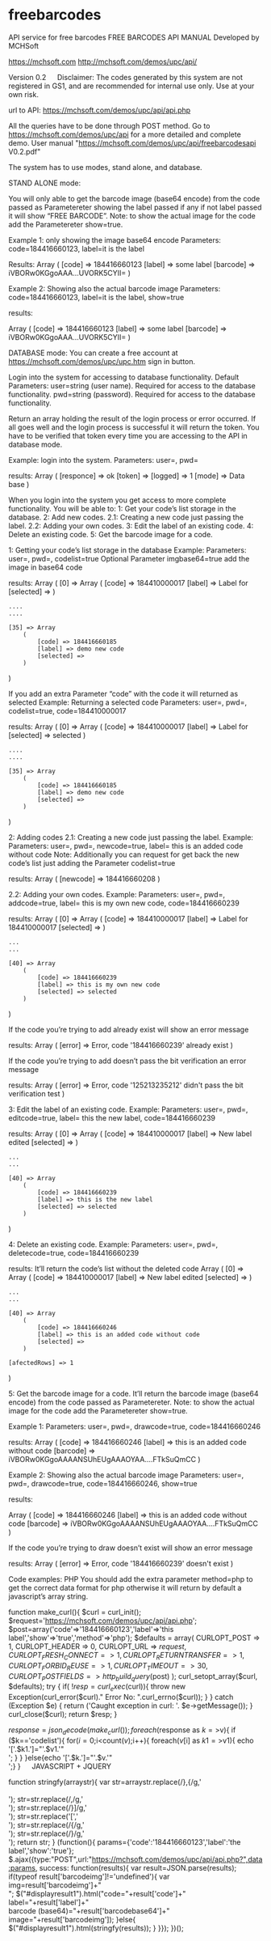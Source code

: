 # freebarcodes
API service for free barcodes
FREE BARCODES API MANUAL
Developed by MCHSoft 
 
https://mchsoft.com
                     http://mchsoft.com/demos/upc/api/


                                      



Version 0.2
 
Disclaimer: The codes generated by this system are not registered in GS1, and are recommended for internal use only. Use at your own risk.

url to API: https://mchsoft.com/demos/upc/api/api.php

All the queries have to be done through POST method.
Go to https://mchsoft.com/demos/upc/api for a more detailed and complete demo.
User manual "https://mchsoft.com/demos/upc/api/freebarcodesapi V0.2.pdf"

The system has to use modes, stand alone, and database.

STAND ALONE  mode:

You will only able to get the barcode image (base64 encode) from the code passed as Parametereter showing the label passed if any if not label passed it will show “FREE BARCODE”.
Note: to show the actual image for the code add the Parametereter show=true.

Example 1: only showing the image base64 encode
Parameters: code=184416660123, label=it is the label

Results:
Array
(
    [code] => 184416660123
    [label] => some label
    [barcode] => iVBORw0KGgoAAA...UVORK5CYII=
)

Example 2: Showing also the actual barcode image 
Parameters: code=184416660123, label=it is the label, show=true

results:

 
Array
(
    [code] => 184416660123
    [label] => some label
    [barcode] => iVBORw0KGgoAAA...UVORK5CYII=
)


DATABASE mode:
You can create a free account at https://mchsoft.com/demos/upc/upc.htm sign in button.

Login into the system for accessing to database functionality.
Default Parameters:
user=string (user name). Required for access to the database functionality.
pwd=string (password). Required for access to the database functionality.

Return an array holding the result of the login process or error occurred.
If all goes well and the login process is successful it will return the token.
You have to be verified that token every time you are accessing to the API in database mode.

Example: login into the system.
Parameters: user=<username>, pwd=<password>

results:
Array
(
    [responce] => ok
    [token] => <yourtoken>
    [logged] => 1
    [mode] => Data base
)

When you login into the system you get access to more complete functionality.
You will be able to:
1: Get your code’s list storage in the database.
2: Add new codes.
	2.1: Creating a new code just passing the label.
	2.2: Adding your own codes.
3: Edit the label of an existing code.
4: Delete an existing code.
5: Get the barcode image for a code.

1: Getting your code’s list storage in the database
Example: 
Parameters: user=<username>, pwd=<password>, codelist=true 
Optional Parameter imgbase64=true add the image in base64 code

results:
Array
(
    [0] => Array
        (
            [code] => 184410000017
            [label] => Label for
            [selected] => 
        )

    ....
	....

    [35] => Array
        (
            [code] => 184416660185
            [label] => demo new code
            [selected] => 
        )

)

If you add an extra Parameter “code” with the code it will returned as selected
Example: Returning a selected code 
Parameters: user=<username>, pwd=<password>, codelist=true, code=184410000017


results:
Array
(
    [0] => Array
        (
            [code] => 184410000017
            [label] => Label for
            [selected] => selected
        )

    ....
	....

    [35] => Array
        (
            [code] => 184416660185
            [label] => demo new code
            [selected] => 
        )

)


2: Adding codes
2.1: Creating a new code just passing the label.
Example: 
Parameters: user=<username>, pwd=<password>, newcode=true, label= this is an added code without code
Note: Additionally you can request for get back the new code’s list just adding the Parameter codelist=true
 

results:
Array
(
    [newcode] => 184416660208
)

2.2: Adding your own codes.
Example:
Parameters: user=<username>, pwd=<password>, addcode=true, label= this is my own new code, code=184416660239
 
results:
Array
(
    [0] => Array
        (
            [code] => 184410000017
            [label] => Label for 184410000017
            [selected] => 
        )

    ...
	...
	
    [40] => Array
        (
            [code] => 184416660239
            [label] => this is my own new code
            [selected] => selected
        )
)

If the code you’re trying to add already exist will show an error message

results:
Array
(
    [error] => Error, code '184416660239' already exist
)

If the code you’re trying to add doesn’t pass the bit verification an error message 

results:
Array
(
    [error] => Error, code '125213235212' didn't pass the bit verification test
)


3: Edit the label of an existing code.
Example: 
Parameters: user=<username>, pwd=<password>, editcode=true, label= this the new label, code=184416660239

results:
Array
(
    [0] => Array
        (
            [code] => 184410000017
            [label] => New label edited
            [selected] => 
        )

	...
	...
	
    [40] => Array
        (
            [code] => 184416660239
            [label] => this is the new label
            [selected] => selected
        )

)




4: Delete an existing code.
Example: 
Parameters: user=<username>, pwd=<password>, deletecode=true, code=184416660239

results: It’ll return the code’s list without the deleted code
Array
(
    [0] => Array
        (
            [code] => 184410000017
            [label] => New label edited
            [selected] => 
        )

	...
	...
	
    [40] => Array
        (
            [code] => 184416660246
            [label] => this is an added code without code
            [selected] => 
        )

    [afectedRows] => 1

)

5: Get the barcode image for a code.
It’ll return the barcode image (base64 encode) from the code passed as Parametereter. 
Note: to show the actual image for the code add the Parametereter show=true.

Example 1: 
Parameters: user=<username>, pwd=<password>, drawcode=true, code=184416660246

results: 
Array
(
    [code] => 184416660246
    [label] => this is an added code without code
    [barcode] => iVBORw0KGgoAAAANSUhEUgAAAOYAA....FTkSuQmCC
)

Example 2: Showing also the actual barcode image
Parameters: user=<username>, pwd=<password>, drawcode=true, code=184416660246, show=true

results: 

 


Array
(
    [code] => 184416660246
    [label] => this is an added code without code
    [barcode] => iVBORw0KGgoAAAANSUhEUgAAAOYAA....FTkSuQmCC
)

If the code you’re trying to draw doesn’t exist will show an error message

results:
Array
(
    [error] => Error, code '184416660239' doesn't exist
)

Code examples:
PHP
You should add the extra parameter method=php to get the correct data format for php otherwise it will return by default a javascript’s array string.

function make_curl(){
    $curl = curl_init();
    $request='https://mchsoft.com/demos/upc/api/api.php';
    $post=array('code'=>'184416660123','label'=>'this label','show'=>'true','method'=>'php');
    $defaults = array(
        CURLOPT_POST => 1,
        CURLOPT_HEADER => 0,
        CURLOPT_URL => $request,
        CURLOPT_FRESH_CONNECT => 1,
        CURLOPT_RETURNTRANSFER => 1,
        CURLOPT_FORBID_REUSE => 1,
        CURLOPT_TIMEOUT => 30,
        CURLOPT_POSTFIELDS => http_build_query($post)
    );
    curl_setopt_array($curl, $defaults);
    try {
        if( !$resp = curl_exec($curl)){
            throw new Exception(curl_error($curl)." Error No: ".curl_errno($curl));
        }
    } catch (Exception $e) {
        return ('Caught exception in curl: '.  $e->getMessage());
    }
    curl_close($curl);
    return $resp;
}

$response = json_decode(make_curl());
foreach($response as $k=>$v){
    if ($k=='codelist'){
        for($i=0;$i<count($v);$i++){
            foreach($v[$i] as $k1=>$v1){
                echo '['.$k1.']="'.$v1.'"<br>';
            }
        }
    }else{echo '['.$k.']="'.$v.'"<br>';}
}
 
JAVASCRIPT + JQUERY

function stringfy(arraystr){
	var str=arraystr.replace(/},{/g,'<br><br>');
	str=str.replace(/,/g,'<br>');
	str=str.replace(/}]/g,'<br>');
	str=str.replace('[','<br>');
	str=str.replace(/{/g,'<br>');
	str=str.replace(/}/g,'<br>');
	return str;
}
(function(){
   params={'code':'184416660123','label':'the label','show':'true'};
   $.ajax({type:"POST",url:"https://mchsoft.com/demos/upc/api/api.php?",data:params, success: function(results){
	var result=JSON.parse(results);
	if(typeof result['barcodeimg']!='undefined'){
var img=result['barcodeimg']+"<br>";                $("#displayresult1").html("code="+result['code']+"<br>label="+result['label']+"<br>barcode (base64)="+result['barcodebase64']+"<br>image="+result['barcodeimg']);
	}else{
		$("#displayresult1").html(stringfy(results));
	}
   }});
 })();
